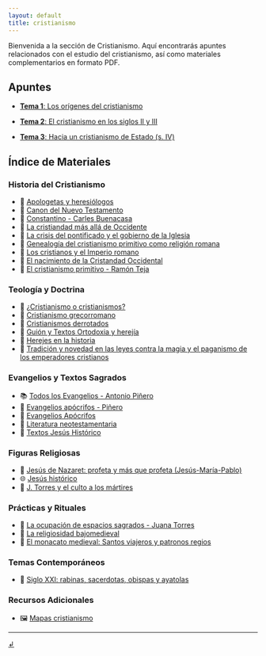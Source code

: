 ```yaml
---
layout: default
title: cristianismo
---
```


Bienvenida a la sección de Cristianismo. Aquí encontrarás apuntes relacionados con el estudio del cristianismo, así como materiales complementarios en formato PDF.

## Apuntes

- [**Tema 1**: Los orígenes del cristianismo](https://dh4ih.github.io/mcr1/cristianismo/apuntes/crmo_t1)
- [**Tema 2**: El cristianismo en los siglos II y III](apuntes/crmo_t2.md)

- [**Tema 3**: Hacia un cristianismo de Estado (s. IV)](apuntes/crmo_t3.md)

## Índice de Materiales

### Historia del Cristianismo
- 📄 [Apologetas y heresiólogos](https://dh4ih.github.io/mcr1/cristianismo/materiales/apologetas.pdf)
- 📄 [Canon del Nuevo Testamento](materiales/canonNT.docx)
- 📄 [Constantino - Carles Buenacasa](materiales/constantinus.pdf)
- 📄 [La cristiandad más allá de Occidente](materiales/cris_masalla.pdf)
- 📄 [La crisis del pontificado y el gobierno de la Iglesia](materiales/crisispont.pdf)
- 📄 [Genealogía del cristianismo primitivo como religión romana](materiales/genealogia.pdf)
- 📄 [Los cristianos y el Imperio romano](materiales/cristianosimperio.docx)
- 📄 [El nacimiento de la Cristandad Occidental](materiales/cristiandadoccidental.pdf)
- 📄 [El cristianismo primitivo - Ramón Teja](materiales/crmoprimitivo.pdf)

### Teología y Doctrina
- 📄 [¿Cristianismo o cristianismos?](materiales/crmoocrmos.pdf)
- 📄 [Cristianismo grecorromano](materiales/crmogrecorromano.pdf)
- 📄 [Cristianismos derrotados](materiales/crmosderrotados.pdf)
- 📄 [Guión y Textos Ortodoxia y herejía](materiales/guion.doc)
- 📄 [Herejes en la historia](materiales/herejes.pdf)
- 📄 [Tradición y novedad en las leyes contra la magia y el paganismo de los emperadores cristianos](materiales/leyespaganismo.pdf)
  
### Evangelios y Textos Sagrados
- 📚 [Todos los Evangelios - Antonio Piñero](/materiales/todoslosevangelios_ap.pdf)
- 📄 [Evangelios apócrifos - Piñero](materiales/evapocrifospiñero.pdf)
- 📄 [Evangelios Apócrifos](materiales/evapocrifos.pdf)
- 📄 [Literatura neotestamentaria](materiales/litneotest.pdf)
- 📄 [Textos Jesús Histórico](materiales/textosjesus.doc)

### Figuras Religiosas
- 📄 [Jesús de Nazaret: profeta y más que profeta (Jesús-María-Pablo)](materiales/jesusmariapablo.pdf)
- 🌐 [Jesús histórico](https://www.jotdown.es/2018/11/jesus-de-nazaret-i-el-jesus-historico/)
- 📄 [J. Torres y el culto a los mártires](materiales/cultomartires.pdf)

### Prácticas y Rituales
- 📄 [La ocupación de espacios sagrados - Juana Torres](materiales/ocupacion.pdf)
- 📄 [La religiosidad bajomedieval](materiales/relibajomedieval.pdf)
- 📄 [El monacato medieval: Santos viajeros y patronos regios](materiales/monacatomedieval.pdf)

### Temas Contemporáneos
- 📄 [Siglo XXI: rabinas, sacerdotas, obispas y ayatolas](materiales/sacerdotas.pdf)

### Recursos Adicionales
- 🖼️ [Mapas cristianismo](materiales/mapas.ppt)

---

[↲](../)
